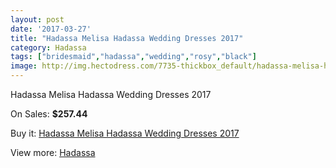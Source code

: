 ```yaml
---
layout: post
date: '2017-03-27'
title: "Hadassa Melisa Hadassa Wedding Dresses 2017"
category: Hadassa
tags: ["bridesmaid","hadassa","wedding","rosy","black"]
image: http://img.hectodress.com/7735-thickbox_default/hadassa-melisa-hadassa-wedding-dresses-2013.jpg
---
```

Hadassa Melisa Hadassa Wedding Dresses 2017

On Sales: **$257.44**
<a href="https://www.hectodress.com/hadassa/3841-hadassa-melisa-hadassa-wedding-dresses-2013.html"><amp-img layout="responsive" width="600" height="600" src="//img.hectodress.com/7735-thickbox_default/hadassa-melisa-hadassa-wedding-dresses-2013.jpg" alt="Hadassa Melisa Hadassa Wedding Dresses 2017 0" /></a>
<a href="https://www.hectodress.com/hadassa/3841-hadassa-melisa-hadassa-wedding-dresses-2013.html"><amp-img layout="responsive" width="600" height="600" src="//img.hectodress.com/7737-thickbox_default/hadassa-melisa-hadassa-wedding-dresses-2013.jpg" alt="Hadassa Melisa Hadassa Wedding Dresses 2017 1" /></a>
<a href="https://www.hectodress.com/hadassa/3841-hadassa-melisa-hadassa-wedding-dresses-2013.html"><amp-img layout="responsive" width="600" height="600" src="//img.hectodress.com/7736-thickbox_default/hadassa-melisa-hadassa-wedding-dresses-2013.jpg" alt="Hadassa Melisa Hadassa Wedding Dresses 2017 2" /></a>

Buy it: [Hadassa Melisa Hadassa Wedding Dresses 2017](https://www.hectodress.com/hadassa/3841-hadassa-melisa-hadassa-wedding-dresses-2013.html "Hadassa Melisa Hadassa Wedding Dresses 2017")

View more: [Hadassa](https://www.hectodress.com/67-hadassa "Hadassa")